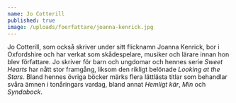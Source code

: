 ```yaml
---
name: Jo Cotterill
published: true
image: /uploads/foerfattare/joanna-kenrick.jpg
---
```

Jo Cotterill, som också skriver under sitt flicknamn Joanna Kenrick, bor i Oxfordshire och har verkat som skådespelare, musiker och lärare innan hon blev författare. Jo skriver för barn och ungdomar och hennes serie _Sweet Hearts_ har nått stor framgång, liksom den rikligt belönade _Looking at the Stars_. Bland hennes övriga böcker märks flera lättlästa titlar som behandlar svåra ämnen i tonåringars vardag, bland annat _Hemligt kär_, _Min_ och _Syndabock_.
